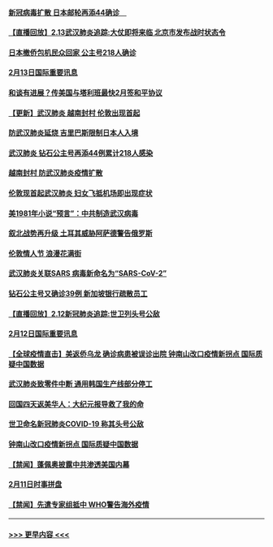#### [新冠病毒扩散 日本邮轮再添44确诊　](../pages/prog202/a102776518.md?t=02140222) 
#### [【直播回放】2.13武汉肺炎追踪:大仗即将来临 北京市发布战时状态令](../pages/prog202/a102776399.md?t=02140222) 
#### [日本撤侨包机民众回家 公主号218人确诊](../pages/prog202/a102776346.md?t=02140222) 
#### [2月13日国际重要讯息](../pages/prog202/a102776339.md?t=02140222) 
#### [和谈有进展？传美国与塔利班最快2月签和平协议](../pages/prog202/a102776291.md?t=02140222) 
#### [【更新】武汉肺炎 越南封村 伦敦出现首起](../pages/prog202/a102770740.md?t=02140222) 
#### [防武汉肺炎延烧 吉里巴斯限制日本人入境](../pages/prog202/a102776276.md?t=02140222) 
#### [武汉肺炎 钻石公主号再添44例累计218人感染](../pages/prog202/a102776089.md?t=02140222) 
#### [越南封村 防武汉肺炎疫情扩散](../pages/prog202/a102776214.md?t=02140222) 
#### [伦敦现首起武汉肺炎 妇女飞抵机场即出现症状](../pages/prog202/a102776031.md?t=02140222) 
#### [美1981年小说“预言”：中共制造武汉病毒](../pages/prog202/a102775980.md?t=02140222) 
#### [叙北战势再升级 土耳其威胁阿萨德警告俄罗斯](../pages/prog202/a102775904.md?t=02140222) 
#### [伦敦情人节 浪漫花满街](../pages/prog202/a102775786.md?t=02140222) 
#### [武汉肺炎关联SARS 病毒新命名为“SARS-CoV-2”](../pages/prog202/a102775719.md?t=02140222) 
#### [钻石公主号又确诊39例 新加坡银行疏散员工](../pages/prog202/a102775691.md?t=02140222) 
#### [【直播回放】2.12新冠肺炎追踪:世卫列头号公敌](../pages/prog202/a102775541.md?t=02140222) 
#### [2月12日国际重要讯息](../pages/prog202/a102775437.md?t=02140222) 
#### [【全球疫情直击】美返侨乌龙 确诊病患被误诊出院 钟南山改口疫情新拐点 国际质疑中国数据](../pages/prog202/a102775378.md?t=02140222) 
#### [武汉肺炎致零件中断 通用韩国生产线部分停工](../pages/prog202/a102775365.md?t=02140222) 
#### [回国四天返美华人：大纪元报导救了我的命](../pages/prog202/a102775342.md?t=02140222) 
#### [世卫命名新冠肺炎COVID-19 称其头号公敌](../pages/prog202/a102775196.md?t=02140222) 
#### [钟南山改口疫情新拐点 国际质疑中国数据](../pages/prog202/a102775178.md?t=02140222) 
#### [【禁闻】蓬佩奥披露中共渗透美国内幕](../pages/prog202/a102775129.md?t=02140222) 
#### [2月11日时事拼盘](../pages/prog202/a102775140.md?t=02140222) 
#### [【禁闻】先遣专家组抵中 WHO警告海外疫情](../pages/prog202/a102775112.md?t=02140222) 

----
#### [ >>> 更早内容 <<< ](../indexes/prog202-earlier.md)
